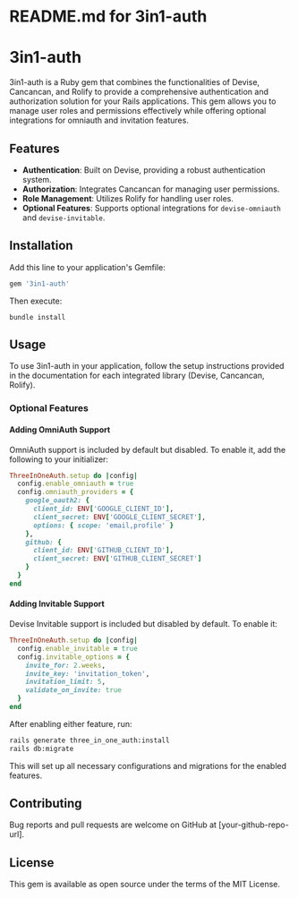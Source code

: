 # README.md for 3in1-auth

# 3in1-auth

3in1-auth is a Ruby gem that combines the functionalities of Devise, Cancancan, and Rolify to provide a comprehensive authentication and authorization solution for your Rails applications. This gem allows you to manage user roles and permissions effectively while offering optional integrations for omniauth and invitation features.

## Features

- **Authentication**: Built on Devise, providing a robust authentication system.
- **Authorization**: Integrates Cancancan for managing user permissions.
- **Role Management**: Utilizes Rolify for handling user roles.
- **Optional Features**: Supports optional integrations for `devise-omniauth` and `devise-invitable`.

## Installation

Add this line to your application's Gemfile:

```ruby
gem '3in1-auth'
```

Then execute:

```
bundle install
```

## Usage

To use 3in1-auth in your application, follow the setup instructions provided in the documentation for each integrated library (Devise, Cancancan, Rolify).

### Optional Features

#### Adding OmniAuth Support

OmniAuth support is included by default but disabled. To enable it, add the following to your initializer:

```ruby
ThreeInOneAuth.setup do |config|
  config.enable_omniauth = true
  config.omniauth_providers = {
    google_oauth2: {
      client_id: ENV['GOOGLE_CLIENT_ID'],
      client_secret: ENV['GOOGLE_CLIENT_SECRET'],
      options: { scope: 'email,profile' }
    },
    github: {
      client_id: ENV['GITHUB_CLIENT_ID'],
      client_secret: ENV['GITHUB_CLIENT_SECRET']
    }
  }
end
```

#### Adding Invitable Support

Devise Invitable support is included but disabled by default. To enable it:

```ruby
ThreeInOneAuth.setup do |config|
  config.enable_invitable = true
  config.invitable_options = {
    invite_for: 2.weeks,
    invite_key: 'invitation_token',
    invitation_limit: 5,
    validate_on_invite: true
  }
end
```

After enabling either feature, run:

```bash
rails generate three_in_one_auth:install
rails db:migrate
```

This will set up all necessary configurations and migrations for the enabled features.

## Contributing

Bug reports and pull requests are welcome on GitHub at [your-github-repo-url].

## License

This gem is available as open source under the terms of the MIT License.